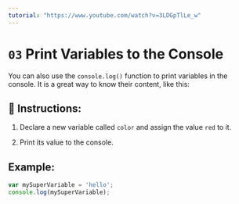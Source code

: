 ```yaml
---
tutorial: "https://www.youtube.com/watch?v=3LDGpTlLe_w"
---
```


# `03` Print Variables to the Console

You can also use the `console.log()` function to print variables in the console. It is a great way to know their content, like this:

## 📝 Instructions:

1. Declare a new variable called `color` and assign the value `red` to it.

2. Print its value to the console.

## Example:

```js
var mySuperVariable = 'hello';
console.log(mySuperVariable);
```
